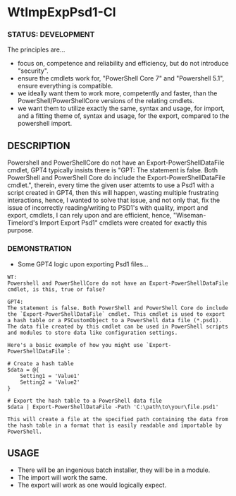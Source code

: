 # WtImpExpPsd1-Cl

### STATUS: DEVELOPMENT
The principles are...
- focus on, competence and reliability and efficiency, but do not introduce "security".
- ensure the cmdlets work for, "PowerShell Core 7" and "Powershell 5.1", ensure everything is compatible.
- we ideally want them to work more, competently and faster, than the PowerShell/PowerShellCore versions of the relating cmdlets.
- we want them to utilize exactly the same, syntax and usage, for import, and a fitting theme of, syntax and usage, for the export, compared to the powershell import. 

## DESCRIPTION
Powershell and PowerShellCore do not have an Export-PowerShellDataFile cmdlet, GPT4 typically insists there is "GPT: The statement is false. Both PowerShell and PowerShell Core do include the Export-PowerShellDataFile cmdlet.", therein, every time the given user attemts to use a Psd1 with a script created in GPT4, then this will happen, wasting multiple frustrating interactions, hence, I wanted to solve that issue, and not only that, fix the issue of incorrectly reading/writing to PSD1's with quality, import and export, cmdlets, I can rely upon and are efficient, hence, "Wiseman-Timelord's Import Export Psd1" cmdlets were created for exactly this purpose. 

### DEMONSTRATION
- Some GPT4 logic upon exporting Psd1 files...
```
WT:
Powershell and PowerShellCore do not have an Export-PowerShellDataFile cmdlet, is this, true or false?

GPT4:
The statement is false. Both PowerShell and PowerShell Core do include the `Export-PowerShellDataFile` cmdlet. This cmdlet is used to export a hash table or a PSCustomObject to a PowerShell data file (*.psd1). The data file created by this cmdlet can be used in PowerShell scripts and modules to store data like configuration settings.

Here's a basic example of how you might use `Export-PowerShellDataFile`:

# Create a hash table
$data = @{
    Setting1 = 'Value1'
    Setting2 = 'Value2'
}

# Export the hash table to a PowerShell data file
$data | Export-PowerShellDataFile -Path 'C:\path\to\your\file.psd1'

This will create a file at the specified path containing the data from the hash table in a format that is easily readable and importable by PowerShell.
```

## USAGE
- There will be an ingenious batch installer, they will be in a module.
- The import will work the same.
- The export will work as one would logically expect.


